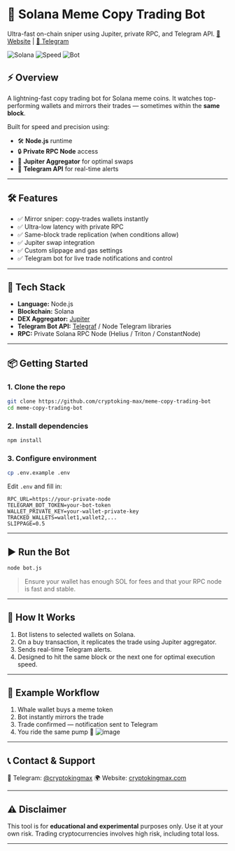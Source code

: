 

# 🧠 Solana Meme Copy Trading Bot

Ultra-fast on-chain sniper using Jupiter, private RPC, and Telegram API.
[🔗 Website](https://cryptokingmax.com) | [📨 Telegram](https://t.me/cryptokingmax)

![Solana](https://img.shields.io/badge/solana-mainnet-purple?logo=solana)
![Speed](https://img.shields.io/badge/speed-ultra_optimized-brightgreen)
![Bot](https://img.shields.io/badge/type-copy_trading-sniper?logo=telegram)

## ⚡ Overview

A lightning-fast copy trading bot for Solana meme coins. It watches top-performing wallets and mirrors their trades — sometimes within the **same block**.

Built for speed and precision using:

* 🛠 **Node.js** runtime
* 🔒 **Private RPC Node** access
* 🔁 **Jupiter Aggregator** for optimal swaps
* 🤖 **Telegram API** for real-time alerts

---

## 🛠 Features

* ✅ Mirror sniper: copy-trades wallets instantly
* ✅ Ultra-low latency with private RPC
* ✅ Same-block trade replication (when conditions allow)
* ✅ Jupiter swap integration
* ✅ Custom slippage and gas settings
* ✅ Telegram bot for live trade notifications and control

---

## 🚀 Tech Stack

* **Language:** Node.js
* **Blockchain:** Solana
* **DEX Aggregator:** [Jupiter](https://jup.ag)
* **Telegram Bot API:** [Telegraf](https://telegraf.js.org/) / Node Telegram libraries
* **RPC:** Private Solana RPC Node (Helius / Triton / ConstantNode)

---

## 📦 Getting Started

### 1. Clone the repo

```bash
git clone https://github.com/cryptoking-max/meme-copy-trading-bot
cd meme-copy-trading-bot
```

### 2. Install dependencies

```bash
npm install
```

### 3. Configure environment

```bash
cp .env.example .env
```

Edit `.env` and fill in:

```env
RPC_URL=https://your-private-node
TELEGRAM_BOT_TOKEN=your-bot-token
WALLET_PRIVATE_KEY=your-wallet-private-key
TRACKED_WALLETS=wallet1,wallet2,...
SLIPPAGE=0.5
```

---

## ▶️ Run the Bot

```bash
node bot.js
```

> Ensure your wallet has enough SOL for fees and that your RPC node is fast and stable.

---

## 🔧 How It Works

1. Bot listens to selected wallets on Solana.
2. On a buy transaction, it replicates the trade using Jupiter aggregator.
3. Sends real-time Telegram alerts.
4. Designed to hit the same block or the next one for optimal execution speed.

---

## 🧪 Example Workflow

1. Whale wallet buys a meme token
2. Bot instantly mirrors the trade
3. Trade confirmed — notification sent to Telegram
4. You ride the same pump 🚀
![image](https://github.com/user-attachments/assets/5bbbe88a-6402-47c7-a890-042dec30f502)

---

## 📞 Contact & Support

📨 Telegram: [@cryptokingmax](https://t.me/cryptokingmax)
🌍 Website: [cryptokingmax.com](https://cryptokingmax.com)

---

## ⚠️ Disclaimer

This tool is for **educational and experimental** purposes only. Use it at your own risk. Trading cryptocurrencies involves high risk, including total loss.

---

